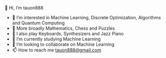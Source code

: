 👋 Hi, I’m tauon888
- 👀 I’m interested in Machine Learning, Discrete Optimization, Algorithms and Quantum Computing
- 👀 More broadly Mathematics, Chess and Puzzles
- 👀 I also play Keyboards, Synthesizers and Jazz Piano
- 🌱 I’m currently studying Machine Learning
- 💞️ I’m looking to collaborate on Machine Learning
- 📫 How to reach me tauon888@gmail.com

<!---
tauon888/tauon888 is a ✨ special ✨ repository because its `README.md` (this file) appears on your GitHub profile.
You can click the Preview link to take a look at your changes.
--->
